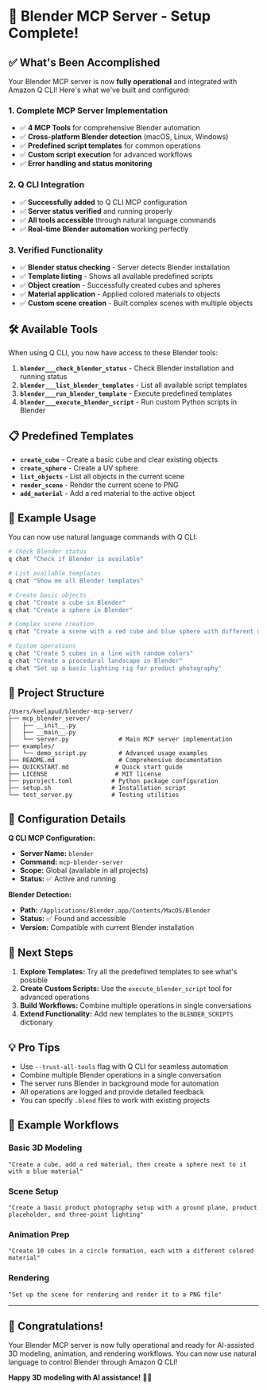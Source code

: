 # 🎉 Blender MCP Server - Setup Complete!

## ✅ What's Been Accomplished

Your Blender MCP server is now **fully operational** and integrated with Amazon Q CLI! Here's what we've built and configured:

### 1. **Complete MCP Server Implementation**
- ✅ **4 MCP Tools** for comprehensive Blender automation
- ✅ **Cross-platform Blender detection** (macOS, Linux, Windows)
- ✅ **Predefined script templates** for common operations
- ✅ **Custom script execution** for advanced workflows
- ✅ **Error handling and status monitoring**

### 2. **Q CLI Integration**
- ✅ **Successfully added** to Q CLI MCP configuration
- ✅ **Server status verified** and running properly
- ✅ **All tools accessible** through natural language commands
- ✅ **Real-time Blender automation** working perfectly

### 3. **Verified Functionality**
- ✅ **Blender status checking** - Server detects Blender installation
- ✅ **Template listing** - Shows all available predefined scripts
- ✅ **Object creation** - Successfully created cubes and spheres
- ✅ **Material application** - Applied colored materials to objects
- ✅ **Custom scene creation** - Built complex scenes with multiple objects

## 🛠️ Available Tools

When using Q CLI, you now have access to these Blender tools:

1. **`blender___check_blender_status`** - Check Blender installation and running status
2. **`blender___list_blender_templates`** - List all available script templates
3. **`blender___run_blender_template`** - Execute predefined templates
4. **`blender___execute_blender_script`** - Run custom Python scripts in Blender

## 📋 Predefined Templates

- **`create_cube`** - Create a basic cube and clear existing objects
- **`create_sphere`** - Create a UV sphere
- **`list_objects`** - List all objects in the current scene
- **`render_scene`** - Render the current scene to PNG
- **`add_material`** - Add a red material to the active object

## 🎯 Example Usage

You can now use natural language commands with Q CLI:

```bash
# Check Blender status
q chat "Check if Blender is available"

# List available templates
q chat "Show me all Blender templates"

# Create basic objects
q chat "Create a cube in Blender"
q chat "Create a sphere in Blender"

# Complex scene creation
q chat "Create a scene with a red cube and blue sphere with different materials"

# Custom operations
q chat "Create 5 cubes in a line with random colors"
q chat "Create a procedural landscape in Blender"
q chat "Set up a basic lighting rig for product photography"
```

## 📁 Project Structure

```
/Users/keelapud/blender-mcp-server/
├── mcp_blender_server/
│   ├── __init__.py
│   ├── __main__.py
│   └── server.py              # Main MCP server implementation
├── examples/
│   └── demo_script.py         # Advanced usage examples
├── README.md                  # Comprehensive documentation
├── QUICKSTART.md             # Quick start guide
├── LICENSE                   # MIT license
├── pyproject.toml           # Python package configuration
├── setup.sh                 # Installation script
└── test_server.py           # Testing utilities
```

## 🔧 Configuration Details

**Q CLI MCP Configuration:**
- **Server Name:** `blender`
- **Command:** `mcp-blender-server`
- **Scope:** Global (available in all projects)
- **Status:** ✅ Active and running

**Blender Detection:**
- **Path:** `/Applications/Blender.app/Contents/MacOS/Blender`
- **Status:** ✅ Found and accessible
- **Version:** Compatible with current Blender installation

## 🚀 Next Steps

1. **Explore Templates:** Try all the predefined templates to see what's possible
2. **Create Custom Scripts:** Use the `execute_blender_script` tool for advanced operations
3. **Build Workflows:** Combine multiple operations in single conversations
4. **Extend Functionality:** Add new templates to the `BLENDER_SCRIPTS` dictionary

## 💡 Pro Tips

- Use `--trust-all-tools` flag with Q CLI for seamless automation
- Combine multiple Blender operations in a single conversation
- The server runs Blender in background mode for automation
- All operations are logged and provide detailed feedback
- You can specify `.blend` files to work with existing projects

## 🎨 Example Workflows

### Basic 3D Modeling
```
"Create a cube, add a red material, then create a sphere next to it with a blue material"
```

### Scene Setup
```
"Create a basic product photography setup with a ground plane, product placeholder, and three-point lighting"
```

### Animation Prep
```
"Create 10 cubes in a circle formation, each with a different colored material"
```

### Rendering
```
"Set up the scene for rendering and render it to a PNG file"
```

---

## 🎉 Congratulations!

Your Blender MCP server is now fully operational and ready for AI-assisted 3D modeling, animation, and rendering workflows. You can now use natural language to control Blender through Amazon Q CLI!

**Happy 3D modeling with AI assistance!** 🎨✨
